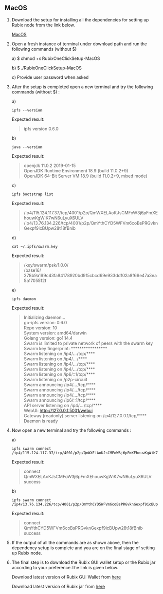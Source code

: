 ## MacOS

1) Download the setup for installing all the dependencies for setting up Rubix node from the link below.

    [MacOS](https://github.com/rubixchain/rubixnetwork/blob/master/setupscripts/OneClickSetup/RubixOneClickSetup-MacOS)

2) Open a fresh instance of terminal under download path and run the following commands (without $)

    a) $ chmod +x RubixOneClickSetup-MacOS
    
    b) $ ./RubixOneClickSetup-MacOS
    
    c) Provide user password when asked

3) After the setup is completed open a new terminal and try the following commands (without $) :
    
    a)  
    ```
    ipfs --version 
    ```
    
    Expected result:
    >ipfs version 0.6.0


    b)
    ```
    java --version
    ```
    Expected result:

    >openjdk 11.0.2 2019-01-15  
     OpenJDK Runtime Environment 18.9 (build 11.0.2+9)  
    >OpenJDK 64-Bit Server VM 18.9 (build 11.0.2+9, mixed mode)
         
    c) 
    ```
    ipfs bootstrap list  
    ```
    
    Expected result:
    >/ip4/115.124.117.37/tcp/4001/p2p/QmWXELAoKJsCMFoW3j6pFmXEhouwKgWiK7wN6uLyuX6ULV  
    /ip4/13.76.134.226/tcp/4001/p2p/QmYthCYD5WFVm6coBsPRGvknGexpf9icBUpw28t18fBnib
        
     d) 
     ```
     cat ~/.ipfs/swarm.key
     ```
     Expected result:
     >/key/swarm/psk/1.0.0/  
     /base16/  
     278b9a199c43fa84178920bd9f5cbcd69e933ddf02a8f69e47a3ea5a1705512f
        
     
     e) 
     ```
     ipfs daemon
     ```
     Expected result:
     >Initializing daemon...  
     go-ipfs version: 0.6.0  
        Repo version: 10  
        System version: amd64/darwin  
        Golang version: go1.14.4  
        Swarm is limited to private network of peers with the swarm key  
        Swarm key fingerprint: *****************  
        Swarm listening on /ip4/***.***.***.***/tcp/****  
        Swarm listening on /ip4/***.***.***.***/****  
        Swarm listening on /ip4/***.***.***.***/tcp/****  
        Swarm listening on /ip4/***.***.***.***/tcp/****  
        Swarm listening on /ip6/::1/tcp/****  
        Swarm listening on /p2p-circuit  
        Swarm announcing /ip4/***.***.***.***/tcp/****  
        Swarm announcing /ip4/***.***.***.***/tcp/****  
        Swarm announcing /ip4/***.***.***.***/tcp/****  
        Swarm announcing /ip6/::1/tcp/****  
        API server listening on /ip4/***.***.***.***/tcp/****  
        WebUI: http://127.0.0.1:5001/webui  
        Gateway (readonly) server listening on /ip4/127.0.0.1/tcp/****  
        Daemon is ready  
        
   
 4) Now open a new terminal and try the following commands :
   
     a)
     ```
     ipfs swarm connect /ip4/115.124.117.37/tcp/4001/p2p/QmWXELAoKJsCMFoW3j6pFmXEhouwKgWiK7wN6uLyuX6ULV
     ```
     
     Expected result:
     >connect QmWXELAoKJsCMFoW3j6pFmXEhouwKgWiK7wN6uLyuX6ULV success


     b)
     ```
     ipfs swarm connect /ip4/13.76.134.226/tcp/4001/p2p/QmYthCYD5WFVm6coBsPRGvknGexpf9icBUpw28t18fBnib
     ```
     Expected result:
     >connect QmYthCYD5WFVm6coBsPRGvknGexpf9icBUpw28t18fBnib success
     
5) If the output of all the commands are as shown above, then the dependency setup is complete and you are on the final stage of setting up Rubix node.

6) The final step is to download the Rubix GUI wallet setup or the Rubix jar according to your preference.The link is given below.

    Download latest version of Rubix GUI Wallet from [here](https://github.com/rubixchain/wallet/releases)

    Download latest version of Rubix jar from [here](https://github.com/rubixchain/rubixnetwork/releases)
